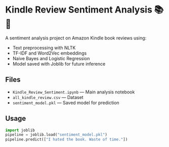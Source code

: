 # Kindle Review Sentiment Analysis 📚💬

A sentiment analysis project on Amazon Kindle book reviews using:
- Text preprocessing with NLTK
- TF-IDF and Word2Vec embeddings
- Naive Bayes and Logistic Regression
- Model saved with Joblib for future inference

## Files
- `Kindle_Review_Sentiment.ipynb` — Main analysis notebook
- `all_kindle_review.csv` — Dataset
- `sentiment_model.pkl` — Saved model for prediction

## Usage
```python
import joblib
pipeline = joblib.load("sentiment_model.pkl")
pipeline.predict(["I hated the book. Waste of time."])
